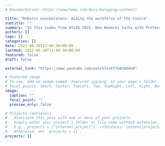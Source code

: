 ```yaml
---
# Documentation: https://wowchemy.com/docs/managing-content/

title: "Robotic exoskeletons: Aiding the workforce of the future"
subtitle: ""
summary: "In this video from ATxSG 2022, Ben Wodecki talks with Professor Haoyong Yu from the National University of Singapore. Professor Yu showcases his robotics research covering devices for aiding in heavy lifting and rehabilitation."
authors: []
tags: []
categories: []
date: 2022-06-20T13:08:36+08:00
lastmod: 2022-06-20T13:08:36+08:00
featured: false
draft: false

external_link: "https://www.youtube.com/watch?v=Ff7U4CW3kh0"

# Featured image
# To use, add an image named `featured.jpg/png` to your page's folder.
# Focal points: Smart, Center, TopLeft, Top, TopRight, Left, Right, BottomLeft, Bottom, BottomRight.
image:
  caption: ""
  focal_point: ""
  preview_only: false

# Projects (optional).
#   Associate this post with one or more of your projects.
#   Simply enter your project's folder or file name without extension.
#   E.g. `projects = ["internal-project"]` references `content/project/deep-learning/index.md`.
#   Otherwise, set `projects = []`.
projects: []
---
```

